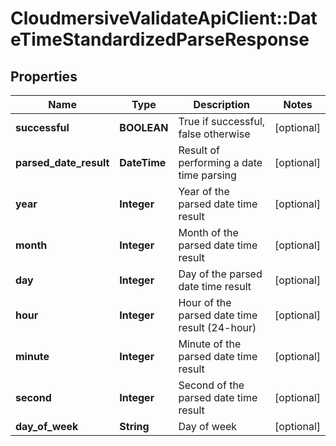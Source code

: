 # CloudmersiveValidateApiClient::DateTimeStandardizedParseResponse

## Properties
Name | Type | Description | Notes
------------ | ------------- | ------------- | -------------
**successful** | **BOOLEAN** | True if successful, false otherwise | [optional] 
**parsed_date_result** | **DateTime** | Result of performing a date time parsing | [optional] 
**year** | **Integer** | Year of the parsed date time result | [optional] 
**month** | **Integer** | Month of the parsed date time result | [optional] 
**day** | **Integer** | Day of the parsed date time result | [optional] 
**hour** | **Integer** | Hour of the parsed date time result (24-hour) | [optional] 
**minute** | **Integer** | Minute of the parsed date time result | [optional] 
**second** | **Integer** | Second of the parsed date time result | [optional] 
**day_of_week** | **String** | Day of week | [optional] 


